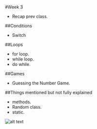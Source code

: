 #Week 3

- Recap prev class.

##Conditions
- Switch

##Loops
- for loop.
- while loop.
- do while.

##Games
- Guessing the Number Game.

##Things mentioned but not fully explained
- methods.
- Random class. 
- static.

![alt text](https://raw.github.com/TheNightPhoenix/AdvancedProgramming/master/week3/map.png "Class Mind Map")


